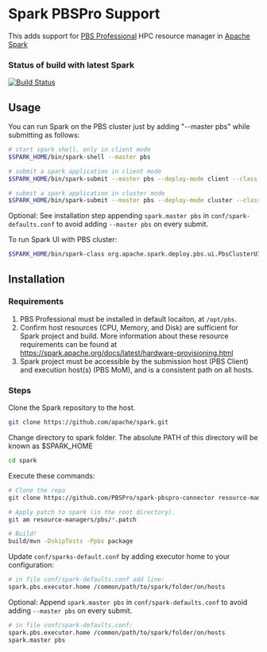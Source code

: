 # Spark PBSPro Support
This adds support for [PBS Professional](https://github.com/pbspro/pbspro)
HPC resource manager in [Apache Spark](https://github.com/apache/spark)


### Status of build with latest Spark
[![Build Status](https://travis-ci.com/PBSPro/spark-pbspro-connector.svg?branch=master)](https://travis-ci.com/PBSPro/spark-pbspro-connector)


## Usage

You can run Spark on the PBS cluster just by adding "--master pbs" while submitting as follows:
```bash
# start spark shell. only in client mode
$SPARK_HOME/bin/spark-shell --master pbs

# submit a spark application in client mode
$SPARK_HOME/bin/spark-submit --master pbs --deploy-mode client --class org.apache.spark.examples.SparkPi $SPARK_HOME/examples/target/scala-2.12/jars/spark-examples_2.12-3.1.0-SNAPSHOT.jar 100

# submit a spark application in cluster mode
$SPARK_HOME/bin/spark-submit --master pbs --deploy-mode cluster --class org.apache.spark.examples.SparkPi $SPARK_HOME/examples/target/scala-2.12/jars/spark-examples_2.12-3.1.0-SNAPSHOT.jar 100
```

Optional: See installation step appending `spark.master pbs` in `conf/spark-defaults.conf` to avoid adding `--master pbs` on every submit.


To run Spark UI with PBS cluster:
```bash
$SPARK_HOME/bin/spark-class org.apache.spark.deploy.pbs.ui.PbsClusterUI
```


## Installation

### Requirements
1. PBS Professional must be installed in default locaiton, at `/opt/pbs`.
2. Confirm host resources (CPU, Memory, and Disk) are sufficient for Spark project and build. More information about these resource requirements can be found at https://spark.apache.org/docs/latest/hardware-provisioning.html
3. Spark project must be accessible by the submission host (PBS Client) and execution host(s) (PBS MoM), and is a consistent path on all hosts. 


### Steps
Clone the Spark repository to the host. 
```bash
git clone https://github.com/apache/spark.git
```

Change directory to spark folder. 
The absolute PATH of this directory will be known as $SPARK_HOME
```bash
cd spark
```

Execute these commands:
```bash
# Clone the repo
git clone https://github.com/PBSPro/spark-pbspro-connector resource-managers/pbs

# Apply patch to spark (in the root directory).
git am resource-managers/pbs/*.patch

# Build!
build/mvn -DskipTests -Ppbs package
```

Update `conf/sparks-default.conf` by adding executor home to your configuration:
```bash
# in file conf/spark-defaults.conf add line:
spark.pbs.executor.home /common/path/to/spark/folder/on/hosts
```

Optional: Append `spark.master pbs` in `conf/spark-defaults.conf` to avoid adding `--master pbs` on every submit.
```bash
# in file conf/spark-defaults.conf:
spark.pbs.executor.home /common/path/to/spark/folder/on/hosts
spark.master pbs
```
